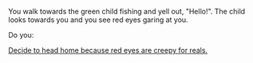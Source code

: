 You walk towards the green child fishing and yell out, "Hello!".
The child looks towards you and you see red eyes garing at you.

Do you:

[Decide to head home because red eyes are creepy for reals.](../journey-to-flaming-tower/walk/walk.md)
